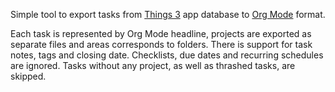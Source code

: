 Simple tool to export tasks from [Things 3](https://culturedcode.com/things/) app database to [Org Mode](https://orgmode.org/) format.  

Each task is represented by Org Mode headline, projects are exported as separate files and areas corresponds to folders. There is support for task notes, tags and closing date. Checklists, due dates and recurring schedules are ignored. 
Tasks without any project, as well as thrashed tasks, are skipped. 

